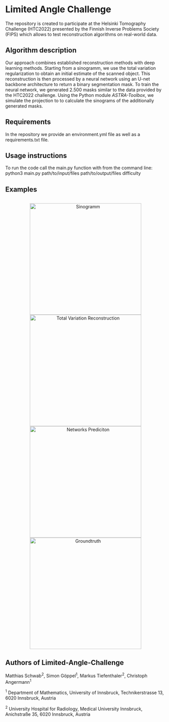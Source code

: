 # Limited Angle Challenge

The repository is created to participate at the Helsinki Tomography Challenge (HTC2022) presented by the Finnish Inverse Problems Society (FIPS)
which allows to test reconstruction algorithms on real-world data.


## Algorithm description

Our approach combines established reconstruction methods with deep learning methods. Starting from a sinogramm, we use the total variation regularization to obtain an
initial estimate of the scanned object. This reconstruction is then processed by a neural network using an U-net backbone architecture to return
a binary segmentation mask. To train the neural network, we generated 2.500 masks similar to the data provided by the HTC2022 challenge. Using the Python module *ASTRA-Toolbox*, we simulate the projection to 
to calculate the sinograms of the additionally generated masks.

## Requirements

In the repository we provide an environment.yml file as well as a requirements.txt file.

## Usage instructions

To run the code call the main.py function with from the command line: python3 main.py path/to/input/files path/to/output/files difficulty

## Examples


<img src="https://github.com/sgoep/limited-angle-challenge/blob/main/rec_examples/rec_iter_190.png" alt="" title="">

<p align="center">
  <img src="https://github.com/sgoep/limited-angle-challenge/blob/main/rec_examples/rec_iter_190.png" width="350" title="Sinogramm">
  <img src="https://github.com/sgoep/limited-angle-challenge/blob/main/rec_examples/rec_iter_190.png" width="350" title="Total Variation Reconstruction">
  <img src="https://github.com/sgoep/limited-angle-challenge/blob/main/rec_examples/rec_iter_190.png" width="350" title = "Networks Prediciton">
  <img src="https://github.com/sgoep/limited-angle-challenge/blob/main/rec_examples/rec_iter_190.png" width="350" title="Groundtruth">
</p>

## Authors of Limited-Angle-Challenge

Matthias Schwab<sup>2</sup>, Simon Göppel<sup>1</sup>, Markus Tiefenthaler<sup>2</sup>, Christoph Angermann<sup>1</sup>

<sup>1</sup> Department of Mathematics, University of Innsbruck, Technikerstrasse 13, 6020 Innsbruck, Austria

<sup>2</sup> University Hospital for Radiology, Medical University Innsbruck, Anichstraße 35, 6020 Innsbruck, Austria
